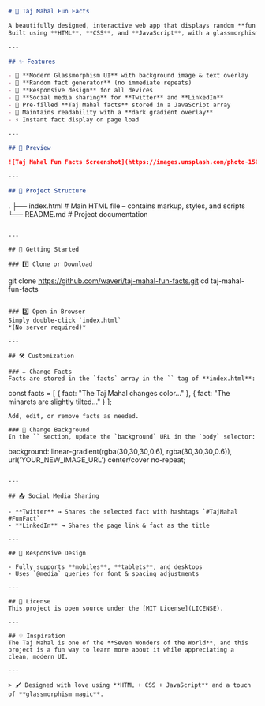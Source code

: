 ```markdown
# 🕌 Taj Mahal Fun Facts

A beautifully designed, interactive web app that displays random **fun facts** about the Taj Mahal with options to share them on **Twitter** and **LinkedIn**.  
Built using **HTML**, **CSS**, and **JavaScript**, with a glassmorphism effect over a stunning background.

---

## ✨ Features

- 🎨 **Modern Glassmorphism UI** with background image & text overlay
- 📜 **Random fact generator** (no immediate repeats)
- 📱 **Responsive design** for all devices
- 🔄 **Social media sharing** for **Twitter** and **LinkedIn**
- 🧠 Pre-filled **Taj Mahal facts** stored in a JavaScript array
- 🎯 Maintains readability with a **dark gradient overlay**
- ⚡ Instant fact display on page load

---

## 📸 Preview

![Taj Mahal Fun Facts Screenshot](https://images.unsplash.com/photo-1506744038136-46273834b3fb?auto=format&fit=crop&w=1200&q=80)

---

## 📂 Project Structure

```
.
├── index.html    # Main HTML file – contains markup, styles, and scripts
└── README.md     # Project documentation
```

---

## 🚀 Getting Started

### 1️⃣ Clone or Download
```
git clone https://github.com/waveri/taj-mahal-fun-facts.git
cd taj-mahal-fun-facts
```

### 2️⃣ Open in Browser
Simply double-click `index.html`  
*(No server required)*

---

## 🛠 Customization

### ✏ Change Facts
Facts are stored in the `facts` array in the `` tag of **index.html**:
```
const facts = [
  { fact: "The Taj Mahal changes color..." },
  { fact: "The minarets are slightly tilted..." }
];
```
Add, edit, or remove facts as needed.

### 🎨 Change Background
In the `` section, update the `background` URL in the `body` selector:
```
background:
  linear-gradient(rgba(30,30,30,0.6), rgba(30,30,30,0.6)),
  url('YOUR_NEW_IMAGE_URL') center/cover no-repeat;
```

---

## 📤 Social Media Sharing

- **Twitter** → Shares the selected fact with hashtags `#TajMahal #FunFact`
- **LinkedIn** → Shares the page link & fact as the title

---

## 📱 Responsive Design

- Fully supports **mobiles**, **tablets**, and desktops
- Uses `@media` queries for font & spacing adjustments

---

## 📜 License
This project is open source under the [MIT License](LICENSE).

---

## 💡 Inspiration
The Taj Mahal is one of the **Seven Wonders of the World**, and this project is a fun way to learn more about it while appreciating a clean, modern UI.

---

> 🖌 Designed with love using **HTML + CSS + JavaScript** and a touch of **glassmorphism magic**.
```
